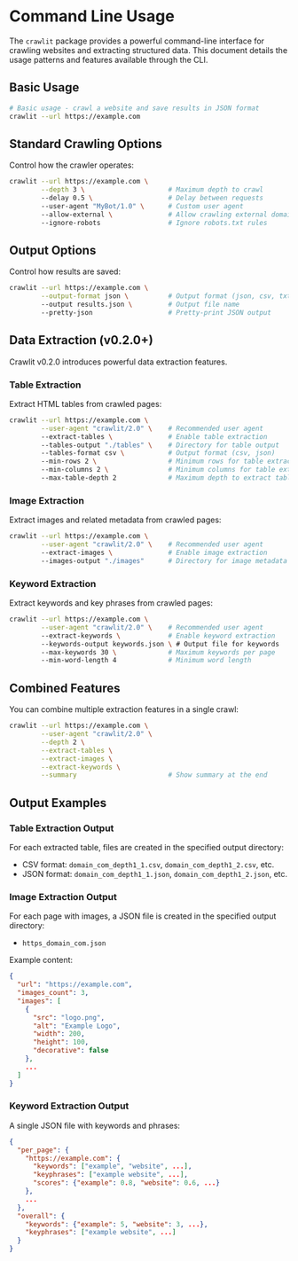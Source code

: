 # Command Line Usage

The `crawlit` package provides a powerful command-line interface for crawling websites and extracting structured data. This document details the usage patterns and features available through the CLI.

## Basic Usage

```bash
# Basic usage - crawl a website and save results in JSON format
crawlit --url https://example.com
```

## Standard Crawling Options

Control how the crawler operates:

```bash
crawlit --url https://example.com \
        --depth 3 \                     # Maximum depth to crawl
        --delay 0.5 \                   # Delay between requests
        --user-agent "MyBot/1.0" \      # Custom user agent
        --allow-external \              # Allow crawling external domains
        --ignore-robots                 # Ignore robots.txt rules
```

## Output Options

Control how results are saved:

```bash
crawlit --url https://example.com \
        --output-format json \          # Output format (json, csv, txt, html)
        --output results.json \         # Output file name
        --pretty-json                   # Pretty-print JSON output
```

## Data Extraction (v0.2.0+)

Crawlit v0.2.0 introduces powerful data extraction features.

### Table Extraction

Extract HTML tables from crawled pages:

```bash
crawlit --url https://example.com \
        --user-agent "crawlit/2.0" \    # Recommended user agent
        --extract-tables \              # Enable table extraction
        --tables-output "./tables" \    # Directory for table output
        --tables-format csv \           # Output format (csv, json)
        --min-rows 2 \                  # Minimum rows for table extraction
        --min-columns 2 \               # Minimum columns for table extraction
        --max-table-depth 2             # Maximum depth to extract tables from
```

### Image Extraction

Extract images and related metadata from crawled pages:

```bash
crawlit --url https://example.com \
        --user-agent "crawlit/2.0" \    # Recommended user agent
        --extract-images \              # Enable image extraction
        --images-output "./images"      # Directory for image metadata
```

### Keyword Extraction

Extract keywords and key phrases from crawled pages:

```bash
crawlit --url https://example.com \
        --user-agent "crawlit/2.0" \    # Recommended user agent
        --extract-keywords \            # Enable keyword extraction
        --keywords-output keywords.json \ # Output file for keywords
        --max-keywords 30 \             # Maximum keywords per page
        --min-word-length 4             # Minimum word length
```

## Combined Features

You can combine multiple extraction features in a single crawl:

```bash
crawlit --url https://example.com \
        --user-agent "crawlit/2.0" \
        --depth 2 \
        --extract-tables \
        --extract-images \
        --extract-keywords \
        --summary                       # Show summary at the end
```

## Output Examples

### Table Extraction Output

For each extracted table, files are created in the specified output directory:
- CSV format: `domain_com_depth1_1.csv`, `domain_com_depth1_2.csv`, etc.
- JSON format: `domain_com_depth1_1.json`, `domain_com_depth1_2.json`, etc.

### Image Extraction Output

For each page with images, a JSON file is created in the specified output directory:
- `https_domain_com.json`

Example content:
```json
{
  "url": "https://example.com",
  "images_count": 3,
  "images": [
    {
      "src": "logo.png",
      "alt": "Example Logo",
      "width": 200,
      "height": 100,
      "decorative": false
    },
    ...
  ]
}
```

### Keyword Extraction Output

A single JSON file with keywords and phrases:
```json
{
  "per_page": {
    "https://example.com": {
      "keywords": ["example", "website", ...],
      "keyphrases": ["example website", ...],
      "scores": {"example": 0.8, "website": 0.6, ...}
    },
    ...
  },
  "overall": {
    "keywords": {"example": 5, "website": 3, ...},
    "keyphrases": ["example website", ...]
  }
}
```

